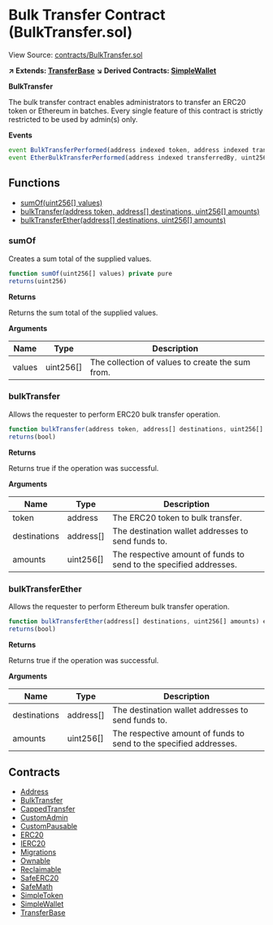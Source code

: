 # Bulk Transfer Contract (BulkTransfer.sol)

View Source: [contracts/BulkTransfer.sol](../contracts/BulkTransfer.sol)

**↗ Extends: [TransferBase](TransferBase.md)**
**↘ Derived Contracts: [SimpleWallet](SimpleWallet.md)**

**BulkTransfer**

The bulk transfer contract enables administrators to transfer an ERC20 token
 or Ethereum in batches. Every single feature of this contract is strictly restricted to be used by admin(s) only.

**Events**

```js
event BulkTransferPerformed(address indexed token, address indexed transferredBy, uint256  length, uint256  totalAmount);
event EtherBulkTransferPerformed(address indexed transferredBy, uint256  length, uint256  totalAmount);
```

## Functions

- [sumOf(uint256[] values)](#sumof)
- [bulkTransfer(address token, address[] destinations, uint256[] amounts)](#bulktransfer)
- [bulkTransferEther(address[] destinations, uint256[] amounts)](#bulktransferether)

### sumOf

Creates a sum total of the supplied values.

```js
function sumOf(uint256[] values) private pure
returns(uint256)
```

**Returns**

Returns the sum total of the supplied values.

**Arguments**

| Name        | Type           | Description  |
| ------------- |------------- | -----|
| values | uint256[] | The collection of values to create the sum from. | 

### bulkTransfer

Allows the requester to perform ERC20 bulk transfer operation.

```js
function bulkTransfer(address token, address[] destinations, uint256[] amounts) external nonpayable onlyAdmin whenNotPaused 
returns(bool)
```

**Returns**

Returns true if the operation was successful.

**Arguments**

| Name        | Type           | Description  |
| ------------- |------------- | -----|
| token | address | The ERC20 token to bulk transfer. | 
| destinations | address[] | The destination wallet addresses to send funds to. | 
| amounts | uint256[] | The respective amount of funds to send to the specified addresses. | 

### bulkTransferEther

Allows the requester to perform Ethereum bulk transfer operation.

```js
function bulkTransferEther(address[] destinations, uint256[] amounts) external nonpayable onlyAdmin whenNotPaused 
returns(bool)
```

**Returns**

Returns true if the operation was successful.

**Arguments**

| Name        | Type           | Description  |
| ------------- |------------- | -----|
| destinations | address[] | The destination wallet addresses to send funds to. | 
| amounts | uint256[] | The respective amount of funds to send to the specified addresses. | 

## Contracts

* [Address](Address.md)
* [BulkTransfer](BulkTransfer.md)
* [CappedTransfer](CappedTransfer.md)
* [CustomAdmin](CustomAdmin.md)
* [CustomPausable](CustomPausable.md)
* [ERC20](ERC20.md)
* [IERC20](IERC20.md)
* [Migrations](Migrations.md)
* [Ownable](Ownable.md)
* [Reclaimable](Reclaimable.md)
* [SafeERC20](SafeERC20.md)
* [SafeMath](SafeMath.md)
* [SimpleToken](SimpleToken.md)
* [SimpleWallet](SimpleWallet.md)
* [TransferBase](TransferBase.md)

